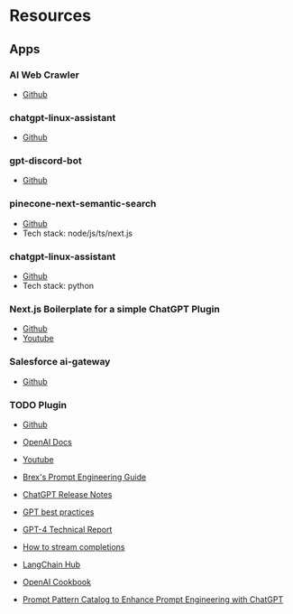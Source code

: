 # Resources

## Apps

### AI Web Crawler
* [Github](https://platform.openai.com/docs/tutorials/web-qa-embeddings)

### chatgpt-linux-assistant
* [Github](https://github.com/manno/chatgpt-linux-assistant/tree/main)

### gpt-discord-bot
* [Github](https://github.com/openai/gpt-discord-bot/blob/main/src/base.py)

### pinecone-next-semantic-search
* [Github](https://github.com/anablock/pinecone-next-semantic-search)
* Tech stack: node/js/ts/next.js

### chatgpt-linux-assistant
* [Github](https://github.com/manno/chatgpt-linux-assistant/tree/main)
* Tech stack: python

### Next.js Boilerplate for a simple ChatGPT Plugin
* [Github](https://github.com/dabit3/nextjs-chatgpt-plugin-starter)
* [Youtube](https://www.youtube.com/watch?v=oedDOaqjPgo&list=TLPQMDkwNjIwMjP87-M429KxWA&index=2)

### Salesforce ai-gateway
* [Github](https://github.com/vkeenan/ai-gateway/tree/v1.5)

### TODO Plugin
* [Github](https://github.com/dabit3/nextjs-chatgpt-plugin-starter)
* [OpenAI Docs](https://platform.openai.com/docs/plugins/introduction)
* [Youtube](https://www.youtube.com/watch?v=oedDOaqjPgo&list=TLPQMDkwNjIwMjP87-M429KxWA&index=2)

* [Brex's Prompt Engineering Guide](https://github.com/brexhq/prompt-engineering)
* [ChatGPT Release Notes](https://help.openai.com/en/articles/6825453-chatgpt-release-notes)
* [GPT best practices](https://platform.openai.com/docs/guides/gpt-best-practices)
* [GPT-4 Technical Report](https://arxiv.org/abs/2303.08774)
* [How to stream completions](https://github.com/openai/openai-cookbook/blob/main/examples/How_to_stream_completions.ipynb)
* [LangChain Hub](https://github.com/hwchase17/langchain-hub/tree/master)
* [OpenAI Cookbook](https://github.com/openai/openai-cookbook/blob/main/apps/chatbot-kickstarter/chatbot.py)
* [Prompt Pattern Catalog to Enhance Prompt Engineering with ChatGPT](https://arxiv.org/abs/2302.11382)